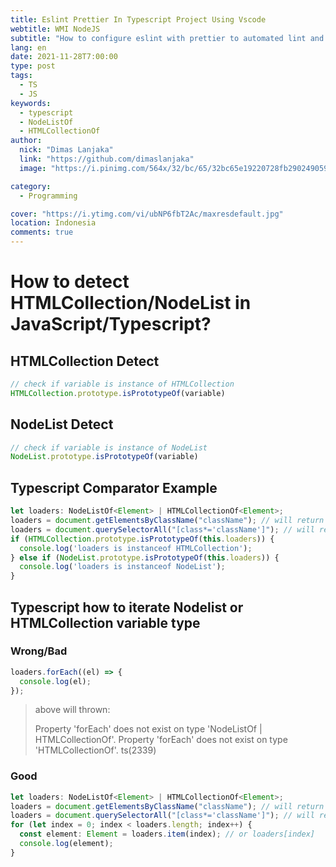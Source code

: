 ```yaml
---
title: Eslint Prettier In Typescript Project Using Vscode
webtitle: WMI NodeJS
subtitle: "How to configure eslint with prettier to automated lint and format codes in typescript project using vscode"
lang: en
date: 2021-11-28T7:00:00
type: post
tags:
  - TS
  - JS
keywords:
  - typescript
  - NodeListOf
  - HTMLCollectionOf
author:
  nick: "Dimas Lanjaka"
  link: "https://github.com/dimaslanjaka"
  image: "https://i.pinimg.com/564x/32/bc/65/32bc65e19220728fb290249059a7242a.jpg"

category:
  - Programming

cover: "https://i.ytimg.com/vi/ubNP6fbT2Ac/maxresdefault.jpg"
location: Indonesia
comments: true
---
```


# How to detect HTMLCollection/NodeList in JavaScript/Typescript?

## HTMLCollection Detect
```js
// check if variable is instance of HTMLCollection
HTMLCollection.prototype.isPrototypeOf(variable)
```

## NodeList Detect
```js
// check if variable is instance of NodeList
NodeList.prototype.isPrototypeOf(variable)
```

## Typescript Comparator Example

```ts
let loaders: NodeListOf<Element> | HTMLCollectionOf<Element>;
loaders = document.getElementsByClassName("className"); // will return typeof HTMLCollectionOf<Element>
loaders = document.querySelectorAll("[class*='className']"); // will return typeof NodeListOf<Element>
if (HTMLCollection.prototype.isPrototypeOf(this.loaders)) {
  console.log('loaders is instanceof HTMLCollection');
} else if (NodeList.prototype.isPrototypeOf(this.loaders)) {
  console.log('loaders is instanceof NodeList');
}
```

## Typescript how to iterate Nodelist or HTMLCollection variable type
### Wrong/Bad
```ts
loaders.forEach((el) => {
  console.log(el);
});
```
> above will thrown:
> 
> Property 'forEach' does not exist on type 'NodeListOf<Element> | HTMLCollectionOf<Element>'.
> Property 'forEach' does not exist on type 'HTMLCollectionOf<Element>'. ts(2339)

### Good
```ts
let loaders: NodeListOf<Element> | HTMLCollectionOf<Element>;
loaders = document.getElementsByClassName("className"); // will return typeof HTMLCollectionOf<Element>
loaders = document.querySelectorAll("[class*='className']"); // will return typeof NodeListOf<Element>
for (let index = 0; index < loaders.length; index++) {
  const element: Element = loaders.item(index); // or loaders[index]
  console.log(element);
}
```
